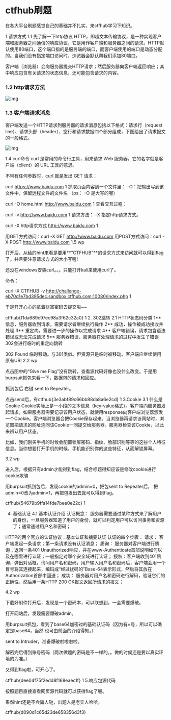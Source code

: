 # ctfhub刷题

在各大平台刷题感觉自己的基础并不扎实，来ctfhub学习下知识。

1.请求方式
1.1 先了解一下http协议
HTTP，即超文本传输协议，是一种实现客户端和服务器之间通信的响应协议，它是用作客户端和服务器之间的请求。HTTP默认使用80端口，这个端口指的是服务端的端口，而客户端使用的端口是动态分配的。当我们没有指定端口访问时，浏览器会默认帮我们添加80端口。

客户端（浏览器）会向服务器提交HTTP请求；然后服务器向客户端返回响应；其中响应包含有关请求的状态信息，还可能包含请求的内容。


### 1.2 http请求方法

![img](https://img-blog.csdnimg.cn/20201116222733190.png?x-oss-process=image/watermark,type_ZmFuZ3poZW5naGVpdGk,shadow_10,text_aHR0cHM6Ly9ibG9nLmNzZG4ubmV0L1lzaHNoc2o=,size_16,color_FFFFFF,t_70#pic_center)

### 1.3 客户端请求消息

客户端发送一个HTTP请求到服务器的请求消息包括以下格式：请求行（request line）、请求头部（header）、空行和请求数据四个部分组成，下图给出了请求报文的一般格式。

![img](https://img-blog.csdnimg.cn/20201117185948837.png?x-oss-process=image/watermark,type_ZmFuZ3poZW5naGVpdGk,shadow_10,text_aHR0cHM6Ly9ibG9nLmNzZG4ubmV0L1lzaHNoc2o=,size_16,color_FFFFFF,t_70#pic_center)

1.4 curl命令
curl 是常用的命令行工具，用来请求 Web 服务器。它的名字就是客户端（client）的 URL 工具的意思。

不带有任何参数时，curl 就是发出 GET 请求：

curl https://www.baidu.com
1
抓取页面内容到一个文件里：
-O：把输出写到该文件中，保留远程文件的文件名
（ps： -O 是大写的喔）

curl -O home.html  http://www.baidu.com
1
查看交互过程：

curl -v http://www.baidu.com
1
请求方法：
-X 指定http请求方式。

curl -X http请求方式 http://www.baidu.com 
1

用GET方式访问：curl -X GET http://www.baidu.com 
用POST方式访问：curl -X POST http://www.baidu.com 1.5 wp


打开后，从给的hint来看是要用**“CTFHUB”**的请求方式来访问就可以得到flag了。并且要注意请求方式的大小写喔!


还没在windows安装curl。。。只能打开kali来使用curl了。

命令：

curl -X CTFHUB -v http://challenge-eb70d1e7bd395dec.sandbox.ctfhub.com:10080/index.php
1

于是开开心心的拿着财富密码去提交啦~~

ctfhub{f1da689c97ec98a3f62c32a0}
1
2. 302跳转
2.1 HTTP状态码分类
1**	信息，服务器收到请求，需要请求者继续执行操作
2**	成功，操作被成功接收并处理
3**	重定向，需要进一步的操作以完成请求
4**	客户端错误，请求包含语法错误或无法完成请求
5**	服务器错误，服务器在处理请求的过程中发生了错误
302会进行临时的重定向跳转

302	Found	临时移动。与301类似。但资源只是临时被移动。客户端应继续使用原有URI
2.2 wp


点击图中的“Give me Flag”没有跳转，查看源代码好像也没什么改变。于是用burpsuit抓包来看一下，数据包的请求和回应。

抓到包后 右键 sent to Repeater。


点击send后，有ctfhub{3e3abf89c66bb88da8a6e2cd}
1
3.Cookie
3.1 什么是Cookie
Cookie实际上是一小段的文本信息（key-value格式）。客户端向服务器发起请求，如果服务器需要记录该用户状态，就使用response向客户端浏览器颁发一个Cookie。客户端浏览器会把Cookie保存起来。当浏览器再请求该网站时，浏览器把请求的网址连同该Cookie一同提交给服务器。服务器检查该Cookie，以此来辨认用户状态。

比如，我们刚买手机的时候会配置锁屏密码、指纹、脸部识别等等的这些个人特征信息。当你想要打开手机的时候，手机能识别你的这些特征，从而解锁屏幕。

3.2 wp

进入后，根据只有admin才能得到flag，结合标题得知应该是修改cookie进行cookie欺骗

用burpsuit抓到包后，发现cookie的admin=0，把包sent to Repeater后， 把admin=0改为admin=1，再把包发出去就可以得到flag。

ctfhub{54679b9ffa14fde7bee0e22c}
1

4. 基础认证
4.1 基本认证介绍
认证概念：
服务器需要通过某种方式来了解用户的身份，一旦服务器知道了用户的身份，就可以判定用户可以访问事务和资源了；通常通过用户名和密码；

HTTP的两个官方的认证协议：基本认证和摘要认证
认证的四个步骤：
请求： 客户端发起一条请求；第一条请求没有认证消息；
质询： 服务器对客户端进行质询；返回一条401 Unauthorized响应，并在www-Authenticate首部说明如何以及在哪里进行认证；一般指定对哪个安全域进行认证；
授权：客户端收到401质询，弹出对话框，询问用户名和密码，用户输入用户名和密码后，客户端会用一个冒号将其连接起来，编码成“经过扰码的”Base-64表示形式，然后将其放在Authorization首部中回送；
成功： 服务器对用户名和密码进行解码，验证它们的正确性，然后用一条HTTP 200 OK报文返回所请求的报文；

4.2 wp

下载好附件打开后，发现是一个密码本，可以联想到，一会需要爆破。

打开网站后，发现需要爆破admin。

用burpsuit抓包，看到了base64加密过的基础认证码（因为有=号，所以可以确定是base64，当然 也可由前面的介绍得知。）


sent to Intruder，准备爆破啦啦啦啦。



解密完后得到账号密码（两次做题的密码是不一样的。。做的时候还是要以真实环境的为准。）

又得到flag啦，可开心了。


ctfhub{dee04f75f2edd8f168eaec1f} 
1
5.响应包源代码


按照题目直接查看网页源代码就可以获得flag了喔。

果然hint还是不会骗人哒，出题人是老实人哈哈。

ctfhub{d090d1c65d23de658356d3f3}
